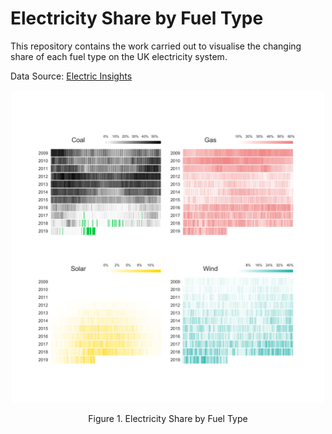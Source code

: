 # Electricity Share by Fuel Type

This repository contains the work carried out to visualise the changing share of each fuel type on the UK electricity system. 

Data Source: <a href="https://electricinsights.co.uk">Electric Insights</a>
<br>

<p align="center">
  <img src="img/fuel_pct.png" width="500"></img>
</p>
<p align="center">Figure 1. Electricity Share by Fuel Type</p>
